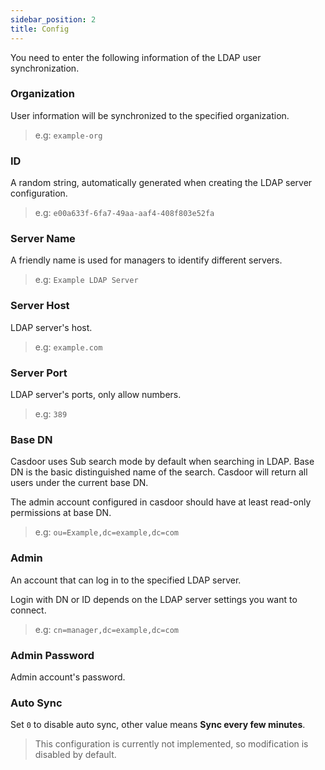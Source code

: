 ```yaml
---
sidebar_position: 2
title: Config
---
```


You need to enter the following information of the LDAP user synchronization.

### Organization

User information will be synchronized to the specified organization.

> e.g:
> `example-org`

### ID

A random string, automatically generated when creating the LDAP server configuration.

> e.g:
> `e00a633f-6fa7-49aa-aaf4-408f803e52fa`

### Server Name

A friendly name is used for managers to identify different servers.

> e.g:
> `Example LDAP Server`

### Server Host

LDAP server's host.

> e.g:
> `example.com`

### Server Port

LDAP server's ports, only allow numbers.

> e.g:
> `389`

### Base DN

Casdoor uses Sub search mode by default when searching in LDAP. Base DN is the basic distinguished name of the search. Casdoor will return all users under the current base DN.

The admin account configured in casdoor should have at least read-only permissions at base DN.

> e.g:
> `ou=Example,dc=example,dc=com`

### Admin

An account that can log in to the specified LDAP server.

Login with DN or ID depends on the LDAP server settings you want to connect.

> e.g:
> `cn=manager,dc=example,dc=com`

### Admin Password

Admin account's password.

### Auto Sync

Set `0` to disable auto sync, other value means **Sync every few minutes**.

> This configuration is currently not implemented, so modification is disabled by default.
